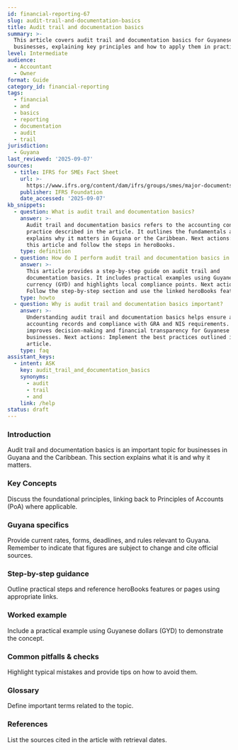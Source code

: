 ```yaml
---
id: financial-reporting-67
slug: audit-trail-and-documentation-basics
title: Audit trail and documentation basics
summary: >-
  This article covers audit trail and documentation basics for Guyanese
  businesses, explaining key principles and how to apply them in practice.
level: Intermediate
audience:
  - Accountant
  - Owner
format: Guide
category_id: financial-reporting
tags:
  - financial
  - and
  - basics
  - reporting
  - documentation
  - audit
  - trail
jurisdiction:
  - Guyana
last_reviewed: '2025-09-07'
sources:
  - title: IFRS for SMEs Fact Sheet
    url: >-
      https://www.ifrs.org/content/dam/ifrs/groups/smes/major-documents/sme-fact-sheet-dec-16.pdf
    publisher: IFRS Foundation
    date_accessed: '2025-09-07'
kb_snippets:
  - question: What is audit trail and documentation basics?
    answer: >-
      Audit trail and documentation basics refers to the accounting concept or
      practice described in the article. It outlines the fundamentals and
      explains why it matters in Guyana or the Caribbean. Next actions: Read
      this article and follow the steps in heroBooks.
    type: definition
  - question: How do I perform audit trail and documentation basics in heroBooks?
    answer: >-
      This article provides a step-by-step guide on audit trail and
      documentation basics. It includes practical examples using Guyanese
      currency (GYD) and highlights local compliance points. Next actions:
      Follow the step-by-step section and use the linked heroBooks feature.
    type: howto
  - question: Why is audit trail and documentation basics important?
    answer: >-
      Understanding audit trail and documentation basics helps ensure accurate
      accounting records and compliance with GRA and NIS requirements. It
      improves decision-making and financial transparency for Guyanese
      businesses. Next actions: Implement the best practices outlined in the
      article.
    type: faq
assistant_keys:
  - intent: ASK
    key: audit_trail_and_documentation_basics
    synonyms:
      - audit
      - trail
      - and
    link: /help
status: draft
---
```


### Introduction
Audit trail and documentation basics is an important topic for businesses in Guyana and the Caribbean. This section explains what it is and why it matters.

### Key Concepts
Discuss the foundational principles, linking back to Principles of Accounts (PoA) where applicable.

### Guyana specifics
Provide current rates, forms, deadlines, and rules relevant to Guyana. Remember to indicate that figures are subject to change and cite official sources.

### Step-by-step guidance
Outline practical steps and reference heroBooks features or pages using appropriate links.

### Worked example
Include a practical example using Guyanese dollars (GYD) to demonstrate the concept.

### Common pitfalls & checks
Highlight typical mistakes and provide tips on how to avoid them.

### Glossary
Define important terms related to the topic.

### References
List the sources cited in the article with retrieval dates.
